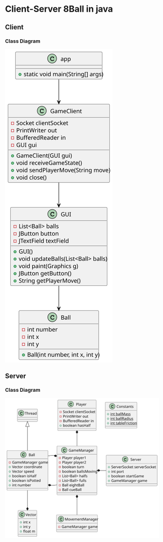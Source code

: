 # Client-Server 8Ball in java
## Client

### Class Diagram
![](/UML/out/Client_ClassDiagram.svg)

## Server

### Class Diagram
![](/UML/out/Server_ClassDiagram.svg)
